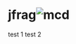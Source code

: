 # jfrag![mcd](https://github.com/lina-22/jfrag/assets/81779295/2dc037c9-4eec-4698-b967-0745220a4a54)

test 1
test 2
